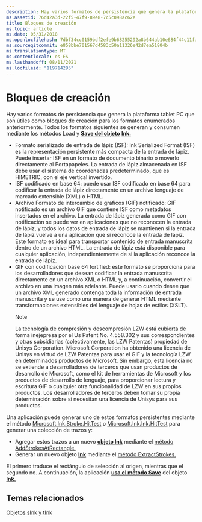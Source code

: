 ```yaml
---
description: Hay varios formatos de persistencia que genera la plataforma tablet PC que son útiles como bloques de creación para los formatos enumerados anteriormente. Todos los formatos siguientes se generan y consumen mediante los métodos Load y Save del objeto Ink.
ms.assetid: 76d42a3d-22f5-47f9-89e8-7c5c098ac62e
title: Bloques de creación
ms.topic: article
ms.date: 05/31/2018
ms.openlocfilehash: 7dbf34cc0159bdf2efe9b68255292a8b644ab10e684f44c11fa60d484bd45516
ms.sourcegitcommit: e858bbe701567d4583c50a11326e42d7ea51804b
ms.translationtype: MT
ms.contentlocale: es-ES
ms.lasthandoff: 08/11/2021
ms.locfileid: "119714295"
---
```

# <a name="building-blocks"></a>Bloques de creación

Hay varios formatos de persistencia que genera la plataforma tablet PC que son útiles como bloques de creación para los formatos enumerados anteriormente. Todos los formatos siguientes se [](/previous-versions/ms583670(v=vs.100)) generan y consumen mediante los métodos Load y [**Save del objeto**](/previous-versions/dotnet/netframework-3.5/ms571335(v=vs.90)) [**Ink.**](/previous-versions/ms569609(v=vs.100))

-   Formato serializado de entrada de lápiz (ISF): Ink Serialized Format (ISF) es la representación persistente más compacta de la entrada de lápiz. Puede insertar ISF en un formato de documento binario o moverlo directamente al Portapapeles. La entrada de lápiz almacenada en ISF debe usar el sistema de coordenadas predeterminado, que es HIMETRIC, con el eje vertical invertido.
-   ISF codificado en base 64: puede usar ISF codificado en base 64 para codificar la entrada de lápiz directamente en un archivo lenguaje de marcado extensible (XML) o HTML.
-   Archivo Formato de intercambio de gráficos (GIF) notificado: GIF notificado es un archivo GIF que contiene ISF como metadatos insertados en el archivo. La entrada de lápiz generada como GIF con notificación se puede ver en aplicaciones que no reconocen la entrada de lápiz, y todos los datos de entrada de lápiz se mantienen si la entrada de lápiz vuelve a una aplicación que sí reconoce la entrada de lápiz. Este formato es ideal para transportar contenido de entrada manuscrita dentro de un archivo HTML. La entrada de lápiz está disponible para cualquier aplicación, independientemente de si la aplicación reconoce la entrada de lápiz.
-   GIF con codificación base 64 fortified: este formato se proporciona para los desarrolladores que desean codificar la entrada manuscrita directamente en un archivo XML o HTML y, a continuación, convertir el archivo en una imagen más adelante. Puede usarlo cuando desee que un archivo XML generado contenga toda la información de entrada manuscrita y se use como una manera de generar HTML mediante transformaciones extensibles del lenguaje de hojas de estilos (XSLT).
    > [!Note]  
    > La tecnología de compresión y descompresión LZW está cubierta de forma inejepresa por el Us Patent No. 4.558.302 y sus correspondientes y otras subsidiarias (colectivamente, las LZW Patentas) propiedad de Unisys Corporation. Microsoft Corporation ha obtenido una licencia de Unisys en virtud de LZW Patentas para usar el GIF y la tecnología LZW en determinados productos de Microsoft. Sin embargo, esta licencia no se extiende a desarrolladores de terceros que usan productos de desarrollo de Microsoft, como el kit de herramientas de Microsoft y los productos de desarrollo de lenguaje, para proporcionar lectura y escritura GIF o cualquier otra funcionalidad de LZW en sus propios productos. Los desarrolladores de terceros deben tomar su propia determinación sobre si necesitan una licencia de Unisys para sus productos.

     

Una aplicación puede generar uno de estos formatos persistentes mediante el método [Microsoft.Ink.Stroke.HitTest](/previous-versions/ms828460(v=msdn.10)) o [Microsoft.Ink.Ink.HitTest](/previous-versions/dotnet/netframework-3.5/ms571330(v=vs.90)) para generar una colección de trazos y:

-   Agregar estos trazos a un nuevo [**objeto Ink**](/previous-versions/ms583670(v=vs.100)) mediante el [método AddStrokesAtRectangle.](/previous-versions/ms569548(v=vs.100))
-   Generar un nuevo objeto [**Ink**](/previous-versions/ms583670(v=vs.100)) mediante el [método ExtractStrokes.](/previous-versions/dotnet/netframework-3.5/ms571326(v=vs.90))

El primero traduce el rectángulo de selección al origen, mientras que el segundo no. A continuación, la aplicación [**usa el método Save**](/previous-versions/dotnet/netframework-3.5/ms571335(v=vs.90)) del objeto [**Ink.**](/previous-versions/ms583670(v=vs.100))

## <a name="related-topics"></a>Temas relacionados

<dl> <dt>

[Objetos sInk y tInk](sink-and-tink-objects.md)
</dt> </dl>

 

 
